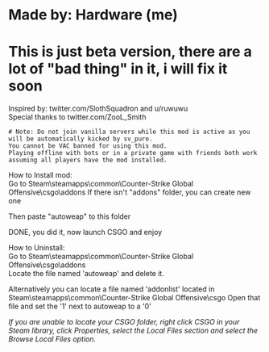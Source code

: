 # Made by: Hardware (me)
# This is just beta version, there are a lot of "bad thing" in it, i will fix it soon
Inspired by: twitter.com/SlothSquadron and u/ruwuwu                                        
Special thanks to twitter.com/ZooL_Smith                                                    
                                                                            
    # Note: Do not join vanilla servers while this mod is active as you will be automatically kicked by sv_pure. 
    You cannot be VAC banned for using this mod. 
    Playing offline with bots or in a private game with friends both work assuming all players have the mod installed.                                 



How to Install mod:                                                            
   Go to Steam\steamapps\common\Counter-Strike Global Offensive\csgo\addons
   If there isn't "addons" folder, you can create new one
     
   Then paste "autoweap" to this folder
   
   DONE, you did it, now launch CSGO and enjoy

  How to Uninstall:                                                            
     Go to Steam\steamapps\common\Counter-Strike Global Offensive\csgo\addons     
     Locate the file named 'autoweap' and delete it.                             
                                                                                  
  Alternatively you can locate a file named 'addonlist' located in Steam\steamapps\common\Counter-Strike Global Offensive\csgo
    Open that file and set the '1' next to autoweap to a '0'                     
                                                                                  
  *If you are unable to locate your CSGO folder, right click CSGO in your Steam library, click Properties, select the Local Files section
    and select the Browse Local Files option.*

